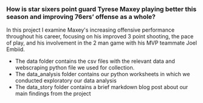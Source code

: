 ### How is star sixers point guard Tyrese Maxey playing better this season and improving 76ers’ offense as a whole?

In this project I examine Maxey's increasing offensive performance throughout his career, focusing on his improved 3 point shooting, the pace of play, and his involvement in the 2 man game with his MVP teammate Joel Embiid.

- The data folder contains the csv files with the relevant data and webscraping python file we used for collection.
- The data_analysis folder contains our python worksheets in which we conducted exploratory our data analysis
- The data_story folder contains a brief markdown blog post about our main findings from the project

